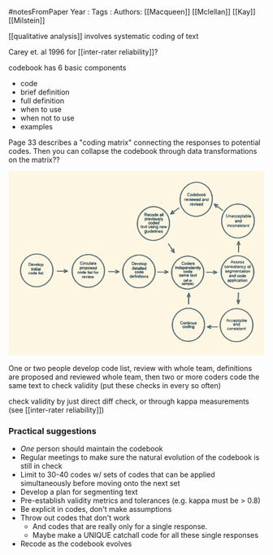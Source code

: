 #notesFromPaper
Year   :
Tags   :
Authors: [[Macqueen]] [[Mclellan]] [[Kay]] [[Milstein]]

[[qualitative analysis]] involves systematic coding of text

Carey et. al 1996 for [[inter-rater reliability]]?

codebook has 6 basic components

 - code
 - brief definition
 - full definition
 - when to use
 - when not to use
 - examples

Page 33 describes a "coding matrix" connecting the responses to potential codes. Then you can collapse the codebook through data transformations on the matrix??

![](./static/team-based-codebook-procedure.png)

One or two people develop code list, review with whole team, definitions are proposed and reviewed whole team, then two or more coders code the same text to check validity (put these checks in every so often)

check validity by just direct diff check, or through kappa measurements (see [[inter-rater reliability]])

### Practical suggestions

 - *One* person should maintain the codebook
 - Regular meetings to make sure the natural evolution of the codebook is still in check
 - Limit to 30-40 codes w/ sets of codes that can be applied simultaneously before moving onto the next set
 - Develop a plan for segmenting text
 - Pre-establish validity metrics and tolerances (e.g. kappa must be > 0.8)
 - Be explicit in codes, don't make assumptions
 - Throw out codes that don't work
   - And codes that are really only for a single response.
   - Maybe make a UNIQUE catchall code for all these single responses
 - Recode as the codebook evolves

